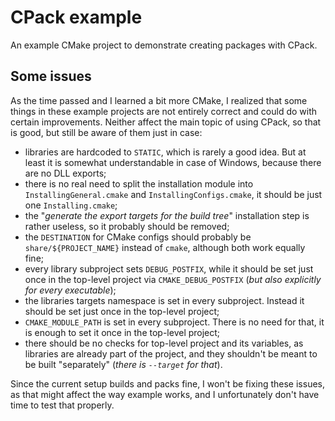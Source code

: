 # CPack example

An example CMake project to demonstrate creating packages with CPack.

## Some issues

As the time passed and I learned a bit more CMake, I realized that some things in these example projects are not entirely correct and could do with certain improvements. Neither affect the main topic of using CPack, so that is good, but still be aware of them just in case:

- libraries are hardcoded to `STATIC`, which is rarely a good idea. But at least it is somewhat understandable in case of Windows, because there are no DLL exports;
- there is no real need to split the installation module into `InstallingGeneral.cmake` and `InstallingConfigs.cmake`, it should be just one `Installing.cmake`;
- the "*generate the export targets for the build tree*" installation step is rather useless, so it probably should be removed;
- the `DESTINATION` for CMake configs should probably be `share/${PROJECT_NAME}` instead of `cmake`, although both work equally fine;
- every library subproject sets `DEBUG_POSTFIX`, while it should be set just once in the top-level project via `CMAKE_DEBUG_POSTFIX` (*but also explicitly for every executable*);
- the libraries targets namespace is set in every subproject. Instead it should be set just once in the top-level project;
- `CMAKE_MODULE_PATH` is set in every subproject. There is no need for that, it is enough to set it once in the top-level project;
- there should be no checks for top-level project and its variables, as libraries are already part of the project, and they shouldn't be meant to be built "separately" (*there is `--target` for that*).

Since the current setup builds and packs fine, I won't be fixing these issues, as that might affect the way example works, and I unfortunately don't have time to test that properly.
